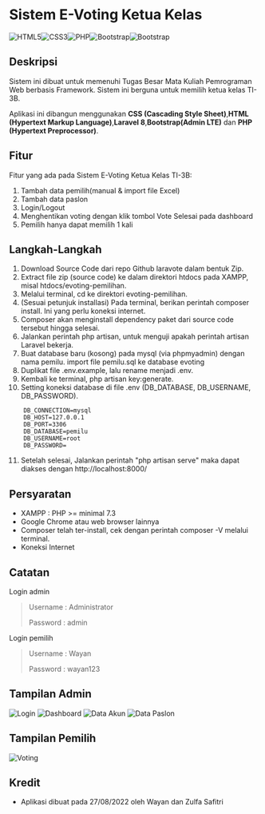 # Sistem E-Voting Ketua Kelas

<img alt="HTML5" src="https://img.shields.io/badge/html5%20-%23E34F26.svg?&style=for-the-badge&logo=html5&logoColor=white"><img alt="CSS3" src="https://img.shields.io/badge/css3%20-%231572B6.svg?&style=for-the-badge&logo=css3&logoColor=white"><img alt="PHP" src="https://img.shields.io/badge/php-%23777BB4.svg?&style=for-the-badge&logo=php&logoColor=white"><img alt="Bootstrap" src="https://img.shields.io/badge/Bootstrap-563D7C?style=for-the-badge&logo=bootstrap&logoColor=white"><img alt="Bootstrap" src="https://img.shields.io/badge/Laravel-FF2D20?style=for-the-badge&logo=laravel&logoColor=white">

## Deskripsi

Sistem ini dibuat untuk memenuhi Tugas Besar Mata Kuliah Pemrograman Web berbasis Framework. Sistem ini berguna untuk memilih ketua kelas TI-3B.

Aplikasi ini dibangun menggunakan **CSS (Cascading Style Sheet)**,**HTML (Hypertext Markup Language)**,**Laravel 8**,**Bootstrap(Admin LTE)** dan **PHP (Hypertext Preprocessor)**.

## Fitur

Fitur yang ada pada Sistem E-Voting Ketua Kelas TI-3B:

1. Tambah data pemilih(manual & import file Excel)
2. Tambah data paslon
3. Login/Logout
4. Menghentikan voting dengan klik tombol Vote Selesai pada dashboard
5. Pemilih hanya dapat memilih 1 kali

## Langkah-Langkah

1. Download Source Code dari repo Github laravote dalam bentuk Zip.
2. Extract file zip (source code) ke dalam direktori htdocs pada XAMPP, misal htdocs/evoting-pemilihan.
3. Melalui terminal, cd ke direktori evoting-pemilihan.
4. (Sesuai petunjuk installasi) Pada terminal, berikan perintah composer install. Ini yang perlu koneksi internet.
5. Composer akan menginstall dependency paket dari source code tersebut hingga selesai.
6. Jalankan perintah php artisan, untuk menguji apakah perintah artisan Laravel bekerja.
7. Buat database baru (kosong) pada mysql (via phpmyadmin) dengan nama pemilu. import file pemilu.sql ke database evoting
8. Duplikat file .env.example, lalu rename menjadi .env.
9. Kembali ke terminal, php artisan key:generate.
10. Setting koneksi database di file .env (DB_DATABASE, DB_USERNAME, DB_PASSWORD).
 ```
     DB_CONNECTION=mysql 
     DB_HOST=127.0.0.1 
     DB_PORT=3306 
     DB_DATABASE=pemilu 
     DB_USERNAME=root 
     DB_PASSWORD= 
 ```
11. Setelah selesai, Jalankan perintah "php artisan serve" maka dapat diakses dengan http://localhost:8000/

## Persyaratan

-   XAMPP : PHP >= minimal 7.3
-   Google Chrome atau web browser lainnya
-   Composer telah ter-install, cek dengan perintah composer -V melalui terminal.
-   Koneksi Internet

## Catatan

Login admin

> Username : Administrator
> 
> Password : admin

Login pemilih

> Username : Wayan
> 
> Password : wayan123

## Tampilan Admin
![Login](https://user-images.githubusercontent.com/113874200/211324522-7e08a59b-cc39-4b96-956e-8a51a8b4e5cb.png)
![Dashboard](https://user-images.githubusercontent.com/113874200/211324578-ecb66f88-b6ea-4def-83f1-34854c9f0274.png)
![Data Akun](https://user-images.githubusercontent.com/113874200/211324603-ed372203-b472-484e-87ff-2fe52c69ce9b.png)
![Data Paslon](https://user-images.githubusercontent.com/113874200/211324625-1169c51f-9440-4188-8a41-6c90e4d258ad.png)

## Tampilan Pemilih
![Voting](https://user-images.githubusercontent.com/113874200/211324685-b26e06de-d9f5-4d02-aa82-02de856b2a2e.png)


## Kredit

-   Aplikasi dibuat pada 27/08/2022 oleh Wayan dan Zulfa Safitri
